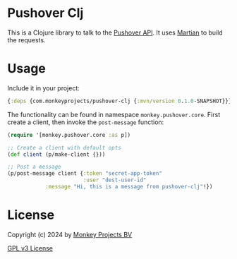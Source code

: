# Pushover Clj

This is a Clojure library to talk to the [Pushover API](https://pushover.net/api).  It uses
[Martian](https://github.com/oliyh/martian) to build the requests.

# Usage

Include it in your project:

```clojure
{:deps {com.monkeyprojects/pushover-clj {:mvn/version 0.1.0-SNAPSHOT}}}
```

The functionality can be found in namespace `monkey.pushover.core`.  First create a client,
then invoke the `post-message` function:

```clojure
(require '[monkey.pushover.core :as p])

;; Create a client with default opts
(def client (p/make-client {}))

;; Post a message
(p/post-message client {:token "secret-app-token"
                        :user "dest-user-id"
			:message "Hi, this is a message from pushover-clj"!})
```

# License

Copyright (c) 2024 by [Monkey Projects BV](https://www.monkey-projects.be)

[GPL v3 License](LICENSE)